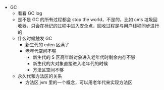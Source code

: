 - GC
  - 看看 GC log
  - 是不是 GC 的所有过程都会 stop the world，不是的，比如 cms 垃圾回收器，只会在标记的过程中进入安全点，回收过程是与用户线程同步进行的
  - 什么时候触发 GC
    - 新生代的 eden 区满了
    - 老年代空间不够
      - 新生代的 S 区高年龄对象进入老年代时剩余内存不够
      - 新生代的大对象直接进入老年代的时候
      - 方法区空间不够
  - 永久代和方法区的关系
    - 方法区 jvm 里的一个概念，可以用老年代来实现方法区